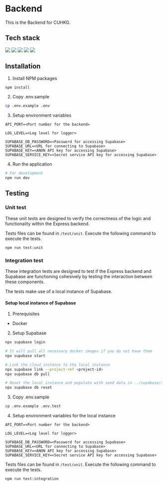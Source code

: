 # Backend

This is the Backend for CUHKG.

## Tech stack

<div>
    <img src="https://img.shields.io/badge/TypeScript-007ACC?style=for-the-badge&logo=typescript&logoColor=white">
    <img src="https://img.shields.io/badge/Supabase-181818?style=for-the-badge&logo=supabase&logoColor=white">
    <img src="https://img.shields.io/badge/Node%20js-339933?style=for-the-badge&logo=nodedotjs&logoColor=white">
    <img src="https://img.shields.io/badge/Express%20js-000000?style=for-the-badge&logo=express&logoColor=white">
    <img src="https://img.shields.io/badge/Jest-C21325?style=for-the-badge&logo=jest&logoColor=white">
</div>

## Installation

1. Install NPM packages

```bash
npm install
```

2. Copy .env.sample

```bash
cp .env.example .env
```

3. Setup environment variables

```
API_PORT=<Port number for the backend>

LOG_LEVEL=<Log level for logger>

SUPABASE_DB_PASSWORD=<Password for accessing Supabase>
SUPABASE_URL=<URL for connecting to Supabase>
SUPABASE_KEY=<ANON API key for accessing Supabase>
SUPABASE_SERVICE_KEY=<Secret service API key for accessing Supabase>
```

4. Run the application

```bash
# For development
npm run dev
```

## Testing

### Unit test

These unit tests are designed to verify the correctness of the logic and functionality within the Express backend.

Tests files can be found in `/test/unit`. Execute the following command to execute the tests.

```bash
npm run test:unit
```

### Integration test

These integration tests are designed to test if the Express backend and Supabase are functioning cohesively by testing the interaction between these components.

The tests make use of a local instance of Supabase.

#### Setup local instance of Supabase

1. Prerequisites

- Docker

2. Setup Supabase

```bash
npx supabase login

# It will pull all necessary docker images if you do not have them
npx supabase start

# Link the cloud instance to the local instance
npx supabase link --project-ref <project-id>
npx supabase db pull

# Reset the local instance and populate with seed data in ../supabase/seed.sql
npx supabase db reset
```

3. Copy .env.sample

```bash
cp .env.example .env.test
```

4. Setup environment variables for the local instance

```
API_PORT=<Port number for the backend>

LOG_LEVEL=<Log level for logger>

SUPABASE_DB_PASSWORD=<Password for accessing Supabase>
SUPABASE_URL=<URL for connecting to Supabase>
SUPABASE_KEY=<ANON API key for accessing Supabase>
SUPABASE_SERVICE_KEY=<Secret service API key for accessing Supabase>
```

Tests files can be found in `/test/unit`. Execute the following command to execute the tests.

```bash
npm run test:integration
```
